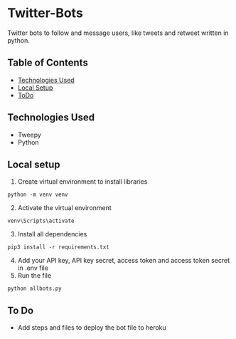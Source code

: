 # Twitter-Bots
Twitter bots to follow and message users, like tweets and retweet written in python.

## Table of Contents
+ [Technologies Used](https://github.com/bhilkanchan/Twitter-Bots/blob/main/README.md#technologies-used)
+ [Local Setup](https://github.com/bhilkanchan/Twitter-Bots/blob/main/README.md#local-setup)
+ [ToDo]()

## Technologies Used
+ Tweepy
+ Python


## Local setup
1. Create virtual environment to install libraries
```
python -m venv venv
```
2. Activate the virtual environment
```
venv\Scripts\activate
```
3. Install all dependencies
```
pip3 install -r requirements.txt
```
4. Add your API key, API key secret, access token and access token secret in .env file
5. Run the file
```
python allbots.py
```

## To Do
+ Add steps and files to deploy the bot file to heroku
